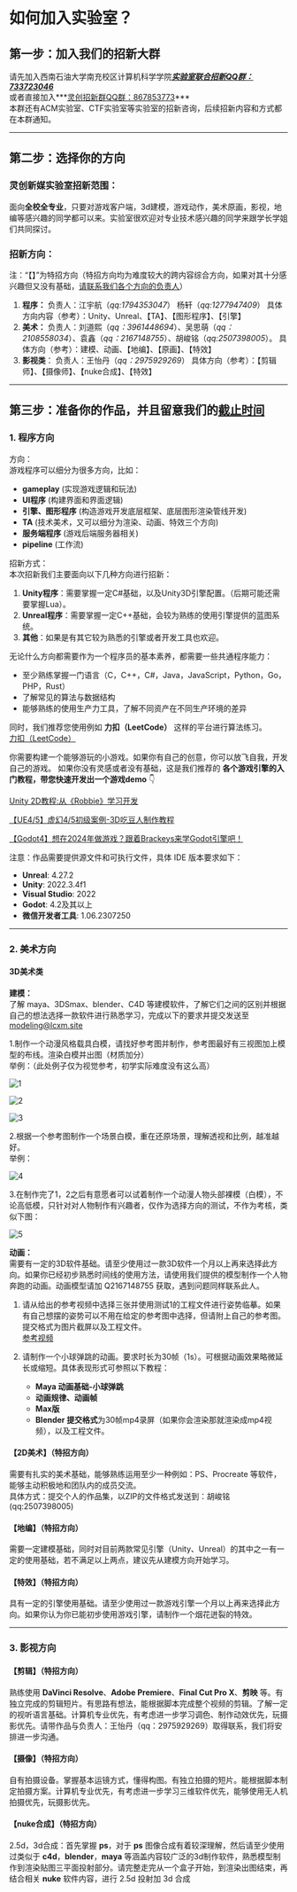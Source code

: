 
# 如何加入实验室？

## 第一步：加入我们的招新大群
请先加入西南石油大学南充校区计算机科学学院<u>***实验室联合招新QQ群：733723046***</u>  
或者直接加入***<u>灵创招新群QQ群：867853773</u>***  
本群还有ACM实验室、CTF实验室等实验室的招新咨询，后续招新内容和方式都在本群通知。

---

## 第二步：选择你的方向

### 灵创新媒实验室招新范围：
面向**全校全专业**，只要对游戏客户端，3d建模，游戏动作，美术原画，影视，地编等感兴趣的同学都可以来。实验室很欢迎对专业技术感兴趣的同学来跟学长学姐们共同探讨。

### 招新方向：
注：“【】”为特招方向（特招方向均为难度较大的跨内容综合方向，如果对其十分感兴趣但又没有基础，<u>请联系我们各个方向的负责人</u>）

1. **程序：**
   负责人：江宇航（*qq:1794353047*） 杨轩（*qq:1277947409*）
   具体方向内容（参考）：Unity、Unreal、【TA】、【图形程序】、【引擎】
2. **美术：**
   负责人：刘道熙（*qq：3961448694*）、吴思萌（*qq：2108558034*）、袁鑫（*qq：2167148755*）、胡峻铭（*qq:2507398005*）。
   具体方向（参考）：建模、动画、【地编】、【原画】、【特效】
3. **影视类**：
   负责人：王怡丹（*qq：2975929269*）
   具体方向（参考）：【剪辑师】、【摄像师】、【nuke合成】、【特效】

---

## 第三步：准备你的作品，并且留意我们的<u>截止时间</u>



### 1. 程序方向

方向：  
游戏程序可以细分为很多方向，比如：
- **gameplay** (实现游戏逻辑和玩法)
- **UI程序** (构建界面和界面逻辑)
- **引擎、图形程序** (构造游戏开发底层框架、底层图形渲染管线开发)
- **TA** (技术美术，又可以细分为渲染、动画、特效三个方向)
- **服务端程序** (游戏后端服务器相关)
- **pipeline** (工作流)

招新方式：  
本次招新我们主要面向以下几种方向进行招新：
1. **Unity程序**：需要掌握一定C#基础，以及Unity3D引擎配置。（后期可能还需要掌握Lua）。
2. **Unreal程序**：需要掌握一定C++基础，会较为熟练的使用引擎提供的蓝图系统。
3. **其他**：如果是有其它较为熟悉的引擎或者开发工具也欢迎。

无论什么方向都需要作为一个程序员的基本素养，都需要一些共通程序能力：
- 至少熟练掌握一门语言（C，C++，C#，Java，JavaScript，Python，Go，PHP，Rust）
- 了解常见的算法与数据结构
- 能够熟练的使用生产力工具，了解不同资产在不同生产环境的差异

同时，我们推荐您使用例如 **力扣（LeetCode）** 这样的平台进行算法练习。  
[力扣（LeetCode）](https://leetcode.com/)

你需要构建一个能够游玩的小游戏。如果你有自己的创意，你可以放飞自我，开发自己的游戏。 如果你没有灵感或者没有基础，这是我们推荐的 **各个游戏引擎的入门教程，带您快速开发出一个游戏demo** 👇

[Unity 2D教程:从《Robbie》学习开发](https://learn.unity.com/tutorial/robbie-2d-game)

[【UE4/5】虚幻4/5初级案例-3D吃豆人制作教程]( https://www.bilibili.com/video/BV1zP4y1S7sS/?share_source=copy_web&vd_source=8936f98505652df68b9dd1106934daac)

[【Godot4】想在2024年做游戏？跟着Brackeys来学Godot引擎吧！](https://www.bilibili.com/video/BV17Z421J7uF/?share_source=copy_web)

注意：作品需要提供源文件和可执行文件，具体 IDE 版本要求如下：
- **Unreal**: 4.27.2
- **Unity**: 2022.3.4f1
- **Visual Studio**: 2022
- **Godot**: 4.2及其以上
- **微信开发者工具**: 1.06.2307250

---



### 2. 美术方向

#### 3D美术类

**建模：**  
了解 maya、3DSmax、blender、C4D 等建模软件，了解它们之间的区别并根据自己的想法选择一款软件进行熟悉学习，完成以下的要求并提交发送至 modeling@lcxm.site

1.制作一个动漫风格载具白模，请找好参考图并制作，参考图最好有三视图加上模型的布线。渲染白模并出图（材质加分）  
   举例：（此处例子仅为视觉参考，初学实际难度没有这么高）  

   ![1](\img\join\1.jpg)

   ![2](\img\join\2.jpg)

   ![3](\img\join\3.jpg)

2.根据一个参考图制作一个场景白模，重在还原场景，理解透视和比例，越准越好。  
   举例：  

   ![4](\img\join\4.jpg)

3.在制作完了1，2之后有意愿者可以试着制作一个动漫人物头部裸模（白模），不论高低模，只针对对人物制作有兴趣者，仅作为选择方向的测试，不作为考核，类似下图：  

   ![5](\img\join\5.png)

**动画：**  
需要有一定的3D软件基础。请至少使用过一款3D软件一个月以上再来选择此方向。如果你已经初步熟悉时间线的使用方法，请使用我们提供的模型制作一个人物奔跑的动画。动画模型请加 Q2167148755 获取，遇到问题同样联系此人。

1. 请从给出的参考视频中选择三张并使用测试1的工程文件进行姿势临摹。如果有自己想摆的姿势可以不用在给定的参考图中选择，但请附上自己的参考图。提交格式为图片截屏以及工程文件。  
   [参考视频](https://www.bilibili.com/video/BV1Ru4y1w7ie/?spm_id_from=333.999.0.0&vd_source=c65d29c8f1b9cf10331557c832ccabff)

2. 请制作一个小球弹跳的动画。要求时长为30帧（1s）。可根据动画效果略微延长或缩短。具体表现形式可参照以下教程：  
   - **Maya 动画基础-小球弹跳**
   - **动画规律、动画帧**
   - **Max版**  
   - **Blender 提交格式**为30帧mp4录屏（如果你会渲染那就渲染成mp4视频），以及工程文件。

#### 【2D美术】（特招方向）

需要有扎实的美术基础，能够熟练运用至少一种例如：PS、Procreate 等软件，能够主动积极地和团队内的成员交流。  
具体方式：提交个人的作品集，以ZIP的文件格式发送到：胡峻铭 (qq:2507398005)

#### 【地编】（特招方向）

需要一定建模基础，同时对目前两款常见引擎（Unity、Unreal）的其中之一有一定的使用基础，若不满足以上两点，建议先从建模方向开始学习。

#### 【特效】（特招方向）

具有一定的引擎使用基础。请至少使用过一款游戏引擎一个月以上再来选择此方向。如果你认为你已能初步使用游戏引擎，请制作一个烟花迸裂的特效。

---



### 3. 影视方向

#### 【剪辑】（特招方向）

熟练使用 **DaVinci Resolve**、**Adobe Premiere**、**Final Cut Pro X**、**剪映** 等。有独立完成的剪辑短片。有思路有想法，能根据脚本完成整个视频的剪辑。了解一定的视听语言基础。计算机专业优先，有考虑进一步学习调色、制作动效优先，玩摄影优先。请带作品与负责人：王怡丹（qq：2975929269）取得联系，我们将安排进一步沟通。

#### 【摄像】（特招方向）

自有拍摄设备。掌握基本运镜方式，懂得构图。有独立拍摄的短片。能根据脚本制定拍摄方案。计算机专业优先，有考虑进一步学习三维软件优先，能够使用无人机拍摄优先，玩摄影优先。

#### 【nuke合成】（特招方向）

2.5d，3d合成：首先掌握 **ps**，对于 **ps** 图像合成有着较深理解，然后请至少使用过类似于 **c4d**，**blender**，**maya** 等涵盖内容较广泛的3d制作软件，熟悉模型制作到渲染贴图三平面投射部分。请完整走完从一个盒子开始，到渲染出图结束，再结合相关 **nuke** 软件内容，进行 2.5d 投射加 3d 合成
